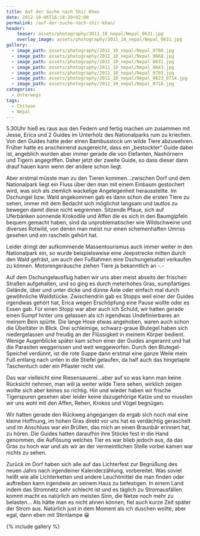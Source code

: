 ```yaml
---
title: Auf der Suche nach Shir Khan
date: 2012-10-06T16:18:20+02:00
permalink: /auf-der-suche-nach-shir-khan/
header:
    teaser: assets/photography/2011_10_nepal/Nepal_0631.jpg
    overlay_image: assets/photography/2011_10_nepal/Nepal_0631.jpg
gallery:
  - image_path: assets/photography/2011_10_nepal/Nepal_0708.jpg
  - image_path: assets/photography/2011_10_nepal/Nepal_0668.jpg
  - image_path: assets/photography/2011_10_nepal/Nepal_0631.jpg
  - image_path: assets/photography/2011_10_nepal/Nepal_0643.jpg
  - image_path: assets/photography/2011_10_nepal/Nepal_0703.jpg
  - image_path: assets/photography/2011_10_nepal/Nepal_0623_0714.jpg
  - image_path: assets/photography/2011_10_nepal/Nepal_0718.jpg
categories:
  - Unterwegs
tags:
  - Chitwan
  - Nepal
---
```

5.30Uhr hieß es raus aus den Federn und fertig machen um zusammen mit Jesse, Erica und 2 Guides im Unterholz des 
Nationalparks rum zu kriechen. Von den Guides hatte jeder einen Bambusstock um wilde Tiere abzuwehren. 
Früher hatte es anscheinend ausgereicht, dass ein „bestockter“ Guide dabei ist, angeblich wurden aber immer gerade die von Elefanten, 
Nashörnern und Tigern angegriffen. Daher jetzt der zweite Guide, so dass dieser dann drauf hauen kann wenn der andere schon liegt.

Aber erstmal müsste man zu den Tieren kommen…zwischen Dorf und dem Nationalpark liegt ein Fluss über den man mit 
einem Einbaum gestochert wird, was sich als ziemlich wackelige Angelegenheit herausstellte. 
Im Dschungel bzw. Wald angekommen gab es dann schon die ersten Tiere zu sehen, 
immer mit dem Bedacht sich möglichst langsam und lautlos zu bewegen damit diese nicht wegrennen. 
Sitzende Pfaue, sich auf Uferbänken sonnende Krokodile und Affen die es sich in den Baumgipfeln bequem gemacht haben, 
sind da unproblematischer wie Wildschweine und diverses Rotwild, von denen man meist nur einen schemenhaften 
Umriss gesehen und ein rascheln gehört hat.

Leider dringt der aufkommende Massentourismus auch immer weiter in den Nationalpark ein, so wurde beispielsweise 
eine Jeepstrecke mitten durch den Wald gefräst, um auch den Fußlahmen eine Dschungelsafari verkaufen zu können. 
Motorengeräusche ziehen Tiere ja bekanntlich an -.-

Auf dem Dschungelausflug haben wir uns aber meist abseits der frischen Straßen aufgehalten, und so ging es durch meterhohes Gras, 
sumpfartiges Gelände, über und unter dicke und dünne Äste oder einfach mal durch gewöhnliche Waldstücke. 
Zwischendrin gab es Stopps weil einer der Guides irgendwas gehört hat, Erica wegen Erschöpfung eine Pause wollte oder es Essen gab. 
Für einen Stopp war aber auch ich Schuld, wir hatten gerade einen Sumpf hinter uns gelassen als ich irgendwas Undefinierbares 
an meinem Bein spürte. Die lange Hose etwas angehoben, waren auch schon die Übeltäter in Blick. 
Drei schleimige, schwarz-graue Blutegel haben sich niedergelassen und freudig an der Flüssigkeit in meinem Körper bedient. 
Wenige Augenblicke später kam schon einer der Guides angerannt und hat die Parasiten weggerissen und weit weggeworfen. 
Durch den Blutegel-Speichel verdünnt, ist die rote Suppe dann erstmal eine ganze Weile mein Fuß entlang nach unten in die 
Stiefel gelaufen, da half auch das hingetapte Taschentuch oder ein Pflaster nicht viel.

Das war vielleicht eine Riesensauerei…aber auf so was kann man keine Rücksicht nehmen, man will ja weiter wilde Tiere sehen, 
wirklich zeigen wollte sich aber keines so richtig. Hin und wieder haben wir frische Tigerspuren gesehen aber leider keine dazugehörige Katze und so mussten wir uns wohl mit den Affen, Rehen, Krokos und Vögel begnügen.

Wir hatten gerade den Rückweg angegangen da ergab sich noch mal eine kleine Hoffnung, 
im hohen Gras direkt vor uns hat es verdächtig geraschelt und im Anschluss war ein Brüllen, das mich an einen Braunbär erinnert hat, 
zu hören. Die Guides hatten daraufhin ihre Stöcke fest in die Hand genommen, die Auflösung welches Tier es war blieb jedoch aus, 
da das Gras zu hoch war und als wir an der vermeintlichen Stelle vorbei kamen war nichts zu sehen.

Zurück im Dorf haben sich alle auf das Lichterfest zur Begrüßung des neuen Jahrs nach irgendeiner Kalenderzählung, vorbereitet. 
Was soviel heißt wie alle Lichterketten und andere Leuchtmittel die man finden oder auftreiben kann irgendwie an seinem 
Haus zu befestigen. In einem Land indem das Stromnetz sehr schlecht ist und es täglich zu Stromausfällen 
kommt macht es natürlich am meisten Sinn, die Netze noch mehr zu belasten…
Als hätte man es nicht ahnen können, fiel auch kurze Zeit später der Strom aus. Natürlich just in dem Moment als ich duschen wollte, 
aber egal, dann eben mit Stirnlampe 😀

{% include gallery %}